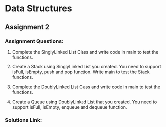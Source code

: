 # Data Structures
## Assignment 2

### Assignment Questions:

1. Complete the SinglyLinked List Class and write code in main to test the functions.

2. Create a Stack using SinglyLinked List you created. You need to support isFull, isEmpty, push and pop function. Write main to test the Stack functions.

3. Complete the DoublyLinked List Class and write code in main to test the functions.

4. Create a Queue using DoublyLinked List that you created. You need to support isFull, isEmpty, enqueue and dequeue function.

### Solutions Link:
